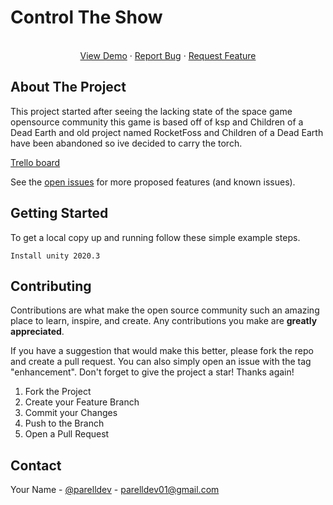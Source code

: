 # Control The Show

  <p align="center">
    <br />
    <a href="https://github.com/Parell/CTS">View Demo</a>
    ·
    <a href="https://github.com/Parell/CTS/issues">Report Bug</a>
    ·
    <a href="https://github.com/Parell/CTS/issues">Request Feature</a>
  </p>
</div>


<!-- ABOUT THE PROJECT -->
## About The Project

This project started after seeing the lacking state of the space game opensource community this game is based off of ksp and Children of a Dead Earth
and old project named RocketFoss and Children of a Dead Earth have been abandoned so ive decided to carry the torch.

<a href="https://trello.com/b/3qrRH2vb/cts">Trello board</a>

See the [open issues](https://github.com/Parell/CTS/issues) for more proposed features (and known issues).


<!-- GETTING STARTED -->
## Getting Started

To get a local copy up and running follow these simple example steps.

  ```
  Install unity 2020.3
  ```

<!-- CONTRIBUTING -->
## Contributing

Contributions are what make the open source community such an amazing place to learn, inspire, and create. Any contributions you make are **greatly appreciated**.

If you have a suggestion that would make this better, please fork the repo and create a pull request. You can also simply open an issue with the tag "enhancement".
Don't forget to give the project a star! Thanks again!

1. Fork the Project
2. Create your Feature Branch
3. Commit your Changes
4. Push to the Branch
5. Open a Pull Request

<!-- CONTACT -->
## Contact

Your Name - [@parelldev](https://twitter.com/parelldev) - parelldev01@gmail.com
